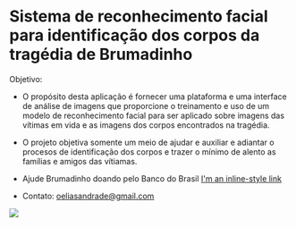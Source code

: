 # Sistema de reconhecimento facial para identificação dos corpos da tragédia de Brumadinho

Objetivo:

- O propósito desta aplicação é fornecer uma plataforma e uma interface de análise de imagens que proporcione o treinamento e uso de um modelo de reconhecimento facial para ser aplicado sobre imagens das vítimas em vida e as imagens dos corpos encontrados na tragédia.

- O projeto objetiva somente um meio de ajudar e auxiliar e adiantar o procesos de identificação dos corpos e trazer o mínimo de alento as famílias e amigos das vítiamas.


- Ajude Brumadinho doando pelo Banco do Brasil
[I'm an inline-style link](https://www.bb.com.br/pbb/pagina-inicial/ajude-brumadinho)




- Contato: oeliasandrade@gmail.com

![](http://img1-azrcdn.newser.com/image/1220280-0-20190128092544.jpeg)
